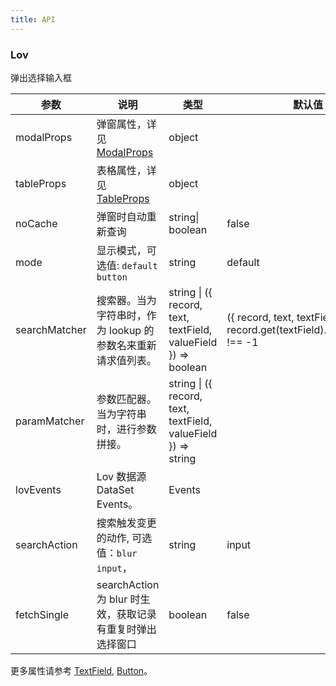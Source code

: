 ```yaml
---
title: API
---
```


### Lov

弹出选择输入框

| 参数       | 说明                                                 | 类型             | 默认值  |
| ---------- | ---------------------------------------------------- | ---------------- | ------- |
| modalProps | 弹窗属性，详见[ModalProps](/zh/procmp/feedback/modal/#Modal) | object           |         |
| tableProps | 表格属性，详见[TableProps](/zh/procmp/data-display/table/#Table) | object           |         |
| noCache    | 弹窗时自动重新查询                                   | string\| boolean | false   |
| mode       | 显示模式，可选值: `default` `button`                 | string           | default |
| searchMatcher | 搜索器。当为字符串时，作为 lookup 的参数名来重新请求值列表。 | string \| ({ record, text, textField, valueField }) => boolean | ({ record, text, textField }) => record.get(textField).indexOf(text) !== -1 |
| paramMatcher | 参数匹配器。当为字符串时，进行参数拼接。 | string \| ({ record, text, textField, valueField }) => string | |
| lovEvents | Lov 数据源 DataSet Events。 | Events | |
| searchAction | 搜索触发变更的动作, 可选值：`blur` `input`， | string | input |
| fetchSingle | searchAction 为 blur 时生效，获取记录有重复时弹出选择窗口 | boolean | false |

更多属性请参考 [TextField](/zh/procmp/data-entry/text-field/#TextField), [Button](/zh/procmp/general/button/#Button)。

<style>
.code-box .c7n-row {
  margin-bottom: .24rem;
}
</style>
